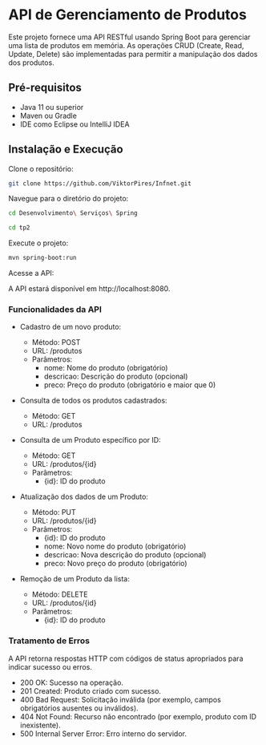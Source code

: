 # API de Gerenciamento de Produtos

Este projeto fornece uma API RESTful usando Spring Boot para gerenciar uma lista de produtos em memória. As operações CRUD (Create, Read, Update, Delete) são implementadas para permitir a manipulação dos dados dos produtos.

## Pré-requisitos

- Java 11 ou superior
- Maven ou Gradle
- IDE como Eclipse ou IntelliJ IDEA

## Instalação e Execução

Clone o repositório:

```bash
git clone https://github.com/ViktorPires/Infnet.git
```

Navegue para o diretório do projeto:

```bash
cd Desenvolvimento\ Serviços\ Spring
```
```bash
cd tp2
```

Execute o projeto:

```bash
mvn spring-boot:run
```

Acesse a API:

A API estará disponível em http://localhost:8080.

### Funcionalidades da API

- Cadastro de um novo produto:
    - Método: POST
    - URL: /produtos
    - Parâmetros:
        - nome: Nome do produto (obrigatório)
        - descricao: Descrição do produto (opcional)
        - preco: Preço do produto (obrigatório e maior que 0)

- Consulta de todos os produtos cadastrados:
    - Método: GET
    - URL: /produtos

- Consulta de um Produto específico por ID:
    - Método: GET
    - URL: /produtos/{id}
    - Parâmetros:
        - {id}: ID do produto

- Atualização dos dados de um Produto:
    - Método: PUT
    - URL: /produtos/{id}
    - Parâmetros:
        - {id}: ID do produto
        - nome: Novo nome do produto (obrigatório)
        - descricao: Nova descrição do produto (opcional)
        - preco: Novo preço do produto (obrigatório)

- Remoção de um Produto da lista:
    - Método: DELETE
    - URL: /produtos/{id}
    - Parâmetros:
        - {id}: ID do produto

### Tratamento de Erros
A API retorna respostas HTTP com códigos de status apropriados para indicar sucesso ou erros.

- 200 OK: Sucesso na operação.
- 201 Created: Produto criado com sucesso.
- 400 Bad Request: Solicitação inválida (por exemplo, campos obrigatórios ausentes ou inválidos).
- 404 Not Found: Recurso não encontrado (por exemplo, produto com ID inexistente).
- 500 Internal Server Error: Erro interno do servidor.

